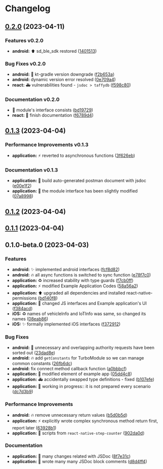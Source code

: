 # Changelog

## [0.2.0](https://github.com/AndrewDongminYoo/segway-ble-manager/compare/v0.1.3...v0.2.0) (2023-04-11)

### Features v0.2.0

- **android:** ⬆️ sd_ble_sdk restored ([1401513](https://github.com/AndrewDongminYoo/segway-ble-manager/commit/1401513855a1b67f0f705c02b72a3a371f91734c))

### Bug Fixes v0.2.0

- **android:** 🐛 kt-gradle version downgrade ([f2b653a](https://github.com/AndrewDongminYoo/segway-ble-manager/commit/f2b653a249f8d2ff1751c6732043402629129f7e))
- **android:** dynamic version error resolved ([0e709a4](https://github.com/AndrewDongminYoo/segway-ble-manager/commit/0e709a4a339da11b88f32cdbe8b3184c0b467f6b))
- **react:** 🚑️ vulnerabilities found - `jsdoc > taffydb` ([f598c80](https://github.com/AndrewDongminYoo/segway-ble-manager/commit/f598c80bb9f6e25443d116d642c72fe6407fd150))

### Documentation v0.2.0

- 📝 module's interface consists ([bd19729](https://github.com/AndrewDongminYoo/segway-ble-manager/commit/bd197291aab53c5079e36fbf1e8fb47a7b4c48d8))
- **react:** 📝 finish documentation ([f6789d4](https://github.com/AndrewDongminYoo/segway-ble-manager/commit/f6789d4d872a2b8970fd8fdfffa3a99f53ee3cba))

## [0.1.3](https://github.com/AndrewDongminYoo/segway-ble-manager/compare/v0.1.2...v0.1.3) (2023-04-04)

### Performance Improvements v0.1.3

- **application:** ⚡️ reverted to asynchronous functions ([3f626eb](https://github.com/AndrewDongminYoo/segway-ble-manager/commit/3f626eb56a0704beea9cfb3dd3bf46afe427a4df))

### Documentation v0.1.3

- **application:** 📝 build auto-generated postman document with jsdoc ([e00e1f2](https://github.com/AndrewDongminYoo/segway-ble-manager/commit/e00e1f2acc2555ad4cf0a9e9de92660e85ce752d))
- **application:** 📝 the module interface has been slightly modified ([07a8998](https://github.com/AndrewDongminYoo/segway-ble-manager/commit/07a89981add6bb9b6e85da34c6638417f346e242))

## [0.1.2](https://github.com/AndrewDongminYoo/segway-ble-manager/compare/v0.1.0-beta.0...v0.1.2) (2023-04-04)

## [0.1.1](https://github.com/AndrewDongminYoo/segway-ble-manager/compare/v0.1.0-beta.0...v0.1.1) (2023-04-04)

## 0.1.0-beta.0 (2023-04-03)

### Features

- **android:** ✨ implemented android interfaces ([fcf8d82](https://github.com/AndrewDongminYoo/segway-ble-manager/commit/fcf8d82d8527174d3d3462dd4aec3df333671a27))
- **android:** 🔥 all async functions is switched to sync function ([e78f7c0](https://github.com/AndrewDongminYoo/segway-ble-manager/commit/e78f7c0715a20c46dfe95a1407e8f35f4c64b6ab))
- **application:** ♻️ increased stability with type guards ([f7cb0ff](https://github.com/AndrewDongminYoo/segway-ble-manager/commit/f7cb0ff26318d3ae414ea174a8c80f7aaaeaa2d3))
- **application:** ⚡️ modified Example Application Codes ([58a56a2](https://github.com/AndrewDongminYoo/segway-ble-manager/commit/58a56a2f29146ab337925785fc5b3a1d6e3f3a6c))
- **application:** ⬆️ upgraded all dependencies and installed react-native-permissions ([bd140f8](https://github.com/AndrewDongminYoo/segway-ble-manager/commit/bd140f8ff4f70b6da19085b7c1b1da4c544d0af7))
- **application:** 💄 changed JS interfaces and Example application's UI ([f384acd](https://github.com/AndrewDongminYoo/segway-ble-manager/commit/f384acd1e4b13896f6846895a942b304d1ea5663))
- **iOS:** ♻️ names of vehicleInfo and IoTInfo was same, so changed its names ([08eab86](https://github.com/AndrewDongminYoo/segway-ble-manager/commit/08eab8606e339d918f53eaa7aa1ef9a66c735d7c))
- **iOS:** ✨ formally implemented iOS interfaces ([f372912](https://github.com/AndrewDongminYoo/segway-ble-manager/commit/f3729126bae9336d87c7a3eb16d3988c99a70078))

### Bug Fixes

- **android:** 🐛 unnecessary and overlapping authority requests have been sorted out ([23dad8e](https://github.com/AndrewDongminYoo/segway-ble-manager/commit/23dad8e2911b7045c0cb20a346c73424b698cfae))
- **android:** 🔥 add `getConstants` for TurboModule so we can manage common constants ([26fb6dc](https://github.com/AndrewDongminYoo/segway-ble-manager/commit/26fb6dce6a498c13523b19efb8cca46e53a189f0))
- **android:** fix connect method callback function ([a0bbbcf](https://github.com/AndrewDongminYoo/segway-ble-manager/commit/a0bbbcf8a1d767284469a23f7639b0ea6e72ae2e))
- **application:** 💄 modified element of example app ([05dd4c8](https://github.com/AndrewDongminYoo/segway-ble-manager/commit/05dd4c87c44c0e96f3377522b2bf3f5d5db24be7))
- **application:** 🚑️ accidentally swapped type definitions - fixed ([b107efe](https://github.com/AndrewDongminYoo/segway-ble-manager/commit/b107efe146d8f548fb4ae45400cde3bfe28f36f2))
- **application:** 🚧 working in progress:: it is not prepared every scenario ([dc7d3b9](https://github.com/AndrewDongminYoo/segway-ble-manager/commit/dc7d3b950a2b711d8a154d9aecb5b52298230b92))

### Performance Improvements

- **android:** 🔥 remove unnecessary return values ([b5d0b5d](https://github.com/AndrewDongminYoo/segway-ble-manager/commit/b5d0b5dae8cb7c00af8702258c07e2abda509a3a))
- **application:** ⚡️ explicitly wrote complex synchronous method return first, report later ([63928b1](https://github.com/AndrewDongminYoo/segway-ble-manager/commit/63928b1ab17e663fd525389049386d74c178d544))
- **application:** 🔨 scripts from `react-native-step-counter` ([902da0d](https://github.com/AndrewDongminYoo/segway-ble-manager/commit/902da0db45f696cc5afc820ae3ce7cee8e4d53ec))

### Documentation

- **application:** 🔧 many changes related with JSDoc ([8f7e31c](https://github.com/AndrewDongminYoo/segway-ble-manager/commit/8f7e31ca226803ae6d38ada978147d5e5f9eb020))
- **application:** 📝 wrote many many JSDoc block comments ([d8d4ff4](https://github.com/AndrewDongminYoo/segway-ble-manager/commit/d8d4ff49c2313c73a2cec7d9798f775dcd07c6bd))
